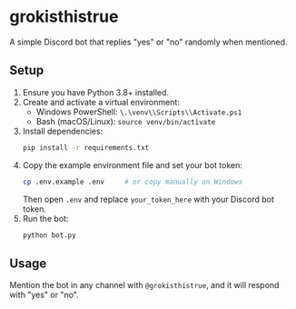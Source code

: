 # grokisthistrue

A simple Discord bot that replies "yes" or "no" randomly when mentioned.

## Setup

1. Ensure you have Python 3.8+ installed.
2. Create and activate a virtual environment:
   - Windows PowerShell: `\.\venv\\Scripts\\Activate.ps1`
   - Bash (macOS/Linux): `source venv/bin/activate`
3. Install dependencies:
   ```bash
   pip install -r requirements.txt
   ```
4. Copy the example environment file and set your bot token:
   ```bash
   cp .env.example .env     # or copy manually on Windows
   ```
   Then open `.env` and replace `your_token_here` with your Discord bot token.
5. Run the bot:
   ```bash
   python bot.py
   ```

## Usage

Mention the bot in any channel with `@grokisthistrue`, and it will respond with "yes" or "no".